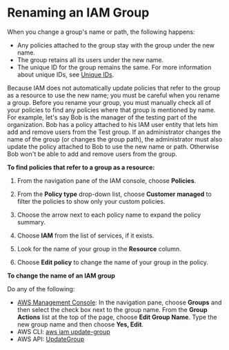 # Renaming an IAM Group<a name="id_groups_manage_rename"></a>

When you change a group's name or path, the following happens: 
+ Any policies attached to the group stay with the group under the new name\.
+ The group retains all its users under the new name\.
+ The unique ID for the group remains the same\. For more information about unique IDs, see [Unique IDs](reference_identifiers.md#identifiers-unique-ids)\. 

Because IAM does not automatically update policies that refer to the group as a resource to use the new name; you must be careful when you rename a group\. Before you rename your group, you must manually check all of your policies to find any policies where that group is mentioned by name\. For example, let's say Bob is the manager of the testing part of the organization\. Bob has a policy attached to his IAM user entity that lets him add and remove users from the Test group\. If an administrator changes the name of the group \(or changes the group path\), the administrator must also update the policy attached to Bob to use the new name or path\. Otherwise Bob won't be able to add and remove users from the group\. 

**To find policies that refer to a group as a resource:**

1. From the navigation pane of the IAM console, choose **Policies**\.

1. From the **Policy type** drop\-down list, choose **Customer managed** to filter the policies to show only your custom policies\.

1. Choose the arrow next to each policy name to expand the policy summary\.

1. Choose **IAM** from the list of services, if it exists\.

1. Look for the name of your group in the **Resource** column\.

1. Choose **Edit policy** to change the name of your group in the policy\.

**To change the name of an IAM group**

Do any of the following:
+  [AWS Management Console](https://console.aws.amazon.com/iam/): In the navigation pane, choose **Groups** and then select the check box next to the group name\. From the **Group Actions** list at the top of the page, choose **Edit Group Name**\. Type the new group name and then choose **Yes, Edit**\.
+ AWS CLI: [aws iam update\-group](https://docs.aws.amazon.com/cli/latest/reference/iam/update-group.html) 
+ AWS API: [UpdateGroup](https://docs.aws.amazon.com/IAM/latest/APIReference/API_UpdateGroup.html) 